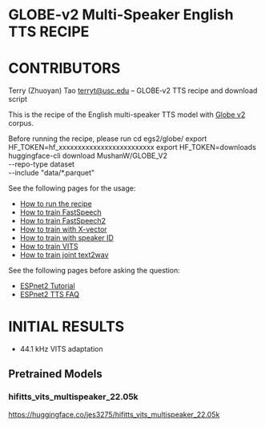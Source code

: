 # GLOBE-v2 Multi-Speaker English TTS RECIPE
# CONTRIBUTORS
Terry (Zhuoyan) Tao <terryt@usc.edu>  –  GLOBE‑v2 TTS recipe and download script

This is the recipe of the English multi-speaker TTS model with [Globe v2](https://globecorpus.github.io/) corpus.

Before running the recipe, please run
cd egs2/globe/
export HF_TOKEN=hf_xxxxxxxxxxxxxxxxxxxxxxxxx
export HF_TOKEN=downloads
huggingface-cli download MushanW/GLOBE_V2 \
  --repo-type dataset \
  --include "data/*.parquet"

See the following pages for the usage:
- [How to run the recipe](../../TEMPLATE/tts1/README.md#how-to-run)
- [How to train FastSpeech](../../TEMPLATE/tts1/README.md#fastspeech-training)
- [How to train FastSpeech2](../../TEMPLATE/tts1/README.md#fastspeech2-training)
- [How to train with X-vector](../../TEMPLATE/tts1/README.md#multi-speaker-model-with-x-vector-training)
- [How to train with speaker ID](../../TEMPLATE/tts1/README.md#multi-speaker-model-with-speaker-id-embedding-training)
- [How to train VITS](../../TEMPLATE/tts1/README.md#vits-training)
- [How to train joint text2wav](../../TEMPLATE/tts1/README.md#joint-text2wav-training)

See the following pages before asking the question:
- [ESPnet2 Tutorial](https://espnet.github.io/espnet/espnet2_tutorial.html)
- [ESPnet2 TTS FAQ](../../TEMPLATE/tts1/README.md#faq)



# INITIAL RESULTS

- 44.1 kHz VITS adaptation


## Pretrained Models
### hifitts_vits_multispeaker_22.05k
https://huggingface.co/jes3275/hifitts_vits_multispeaker_22.05k
